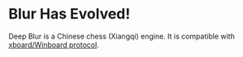 Blur Has Evolved!
=========

Deep Blur is a Chinese chess (Xiangqi) engine.
It is compatible with [xboard/Winboard protocol](http://www.gnu.org/software/xboard/).
